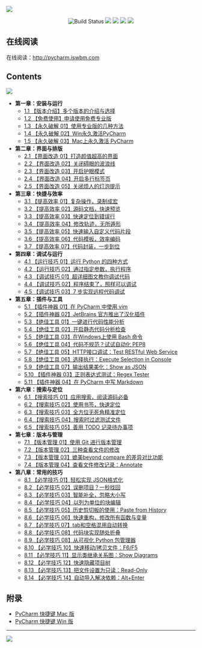 ![](http://image.iswbm.com/20200814203238.png)

<p align="center">
    <img src='https://img.shields.io/badge/language-Python-blue.svg' alt="Build Status">
    <img src='https://img.shields.io/badge/framwork-Sphinx-green.svg'>
  	<a href='https://www.zhihu.com/people/wongbingming'><img src='https://img.shields.io/badge/dynamic/json?color=0084ff&logo=zhihu&label=%E7%8E%8B%E7%82%B3%E6%98%8E&query=%24.data.totalSubs&url=https%3A%2F%2Fapi.spencerwoo.com%2Fsubstats%2F%3Fsource%3Dzhihu%26queryKey%3Dwongbingming'></a>
    <a href='https://juejin.im/user/5b08d982f265da0db3502c55'><img src='https://img.shields.io/badge/掘金-2481-blue'></a>
    <a href='http://image.iswbm.com/20200607114246.png'><img src='http://img.shields.io/badge/%E5%85%AC%E4%BC%97%E5%8F%B7-30k+-brightgreen'></a>
</p>



## 在线阅读

在线阅读：http://pycharm.iswbm.com

## Contents

![](http://image.iswbm.com/20200823171824.png)

- **第一章：安装与运行**
   * [1.1 【版本介绍】多个版本的介绍与选择](http://pycharm.iswbm.com/en/latest/c01/c01_01.html)
   * [1.2 【免费使用】申请使用免费专业版](http://pycharm.iswbm.com/en/latest/c01/c01_02.html)
   * [1.3 【永久破解 01】使用专业版的几种方法](http://pycharm.iswbm.com/en/latest/c01/c01_03.html)
   * [1.4 【永久破解 02】Win永久激活PyCharm](http://pycharm.iswbm.com/en/latest/c01/c01_04.html)
   * [1.5 【永久破解 03】Mac上永久激活 PyCharm](http://pycharm.iswbm.com/en/latest/c01/c01_05.html)
- **第二章：界面与排版**
   * [2.1 【界面改造 01】打造颜值超高的界面](http://pycharm.iswbm.com/en/latest/c02/c02_01.html)
   * [2.2 【界面改造 02】关闭碍眼的波浪线](http://pycharm.iswbm.com/en/latest/c02/c02_02.html)
   * [2.3 【界面改造 03】开启护眼模式](http://pycharm.iswbm.com/en/latest/c02/c02_03.html)
   * [2.4 【界面改造 04】开启多行标签页](http://pycharm.iswbm.com/en/latest/c02/c02_04.html)
   * [2.5 【界面改造 05】关闭烦人的灯泡提示](http://pycharm.iswbm.com/en/latest/c02/c02_05.html)
- **第三章：快捷与效率**
   * [3.1 【提高效率 01】复杂操作，录制成宏](http://pycharm.iswbm.com/en/latest/c03/c03_01.html)
   * [3.2 【提高效率 02】源码文档，快速预览](http://pycharm.iswbm.com/en/latest/c03/c03_02.html)
   * [3.3 【提高效率 03】快速定位到错误行](http://pycharm.iswbm.com/en/latest/c03/c03_03.html)
   * [3.4 【提高效率 04】修改轨迹，无所遁形](http://pycharm.iswbm.com/en/latest/c03/c03_04.html)
   * [3.5 【提高效率 05】快速输入自定义代码片段](http://pycharm.iswbm.com/en/latest/c03/c03_05.html)
   * [3.6 【提高效率 06】代码模板，效率编码](http://pycharm.iswbm.com/en/latest/c03/c03_06.html)
   * [3.7 【提高效率 07】代码封装，一步到位](http://pycharm.iswbm.com/en/latest/c03/c03_07.html)
- **第四章：调试与运行**
   * [4.1 【运行技巧 01】运行 Python 的四种方式](http://pycharm.iswbm.com/en/latest/c04/c04_01.html)
   * [4.2 【运行技巧 02】通过指定参数，执行程序](http://pycharm.iswbm.com/en/latest/c04/c04_02.html)
   * [4.3 【调试技巧 01】超详细图文教你调试代码](http://pycharm.iswbm.com/en/latest/c04/c04_03.html)
   * [4.4 【调试技巧 02】程序结束了，照样可以调试](http://pycharm.iswbm.com/en/latest/c04/c04_04.html)
   * [4.5 【调试技巧 03】7 步实现远程代码调试](http://pycharm.iswbm.com/en/latest/c04/c04_05.html)
- **第五章：插件与工具**
   * [5.1 【插件神器 01】在 PyCharm 中使用 vim](http://pycharm.iswbm.com/en/latest/c05/c05_01.html)
   * [5.2 【插件神器 02】JetBrains 官方推出了汉化插件](http://pycharm.iswbm.com/en/latest/c05/c05_02.html)
   * [5.3 【绝佳工具 01】一键进行代码性能分析](http://pycharm.iswbm.com/en/latest/c05/c05_03.html)
   * [5.4 【绝佳工具 02】开启静态代码分析检查](http://pycharm.iswbm.com/en/latest/c05/c05_04.html)
   * [5.5 【绝佳工具 03】在Windows上使用 Bash 命令](http://pycharm.iswbm.com/en/latest/c05/c05_05.html)
   * [5.6 【绝佳工具 04】代码不规范？试试自动化 PEP8](http://pycharm.iswbm.com/en/latest/c05/c05_06.html)
   * [5.7 【绝佳工具 05】HTTP接口调试：Test RESTful Web Service](http://pycharm.iswbm.com/en/latest/c05/c05_07.html)
   * [5.8 【绝佳工具 06】选择执行：Execute Selection in Console](http://pycharm.iswbm.com/en/latest/c05/c05_08.html)
   * [5.9 【绝佳工具 07】输出结果美化：Show as JSON](http://pycharm.iswbm.com/en/latest/c05/c05_09.html)
   * [5.10 【插件神器 03】正则表达式测试：Regex Tester](http://pycharm.iswbm.com/en/latest/c05/c05_10.html)
   * [5.11 【插件神器 04】在 PyCharm 中写 Markdown](http://pycharm.iswbm.com/en/latest/c05/c05_11.html)
- **第六章：搜索与定位**
   * [6.1 【搜索技巧 01】应用搜索，阅读源码必备](http://pycharm.iswbm.com/en/latest/c06/c06_01.html)
   * [6.2 【搜索技巧 02】使用书签，快速定位](http://pycharm.iswbm.com/en/latest/c06/c06_02.html)
   * [6.3 【搜索技巧 03】全方位无死角精准定位](http://pycharm.iswbm.com/en/latest/c06/c06_03.html)
   * [6.4 【搜索技巧 04】搜索时过滤测试文件](http://pycharm.iswbm.com/en/latest/c06/c06_04.html)
   * [6.5 【搜索技巧 05】善用 TODO 记录待办事项](http://pycharm.iswbm.com/en/latest/c06/c06_05.html)
- **第七章：版本与管理**
   * [7.1 【版本管理 01】使用 Git 进行版本管理](http://pycharm.iswbm.com/en/latest/c07/c07_01.html)
   * [7.2 【版本管理 02】三种查看文件的修改](http://pycharm.iswbm.com/en/latest/c07/c07_02.html)
   * [7.3 【版本管理 03】媲美beyond compare 的差异对比功能](http://pycharm.iswbm.com/en/latest/c07/c07_03.html)
   * [7.4 【版本管理 04】查看文件修改记录：Annotate](http://pycharm.iswbm.com/en/latest/c07/c07_04.html)
- **第八章：常用的技巧**
   * [8.1 【必学技巧 01】轻松实现 JSON格式化](http://pycharm.iswbm.com/en/latest/c08/c08_01.html)
   * [8.2 【必学技巧 02】误删项目？一秒找回](http://pycharm.iswbm.com/en/latest/c08/c08_02.html)
   * [8.3 【必学技巧 03】智能补全，忽略大小写](http://pycharm.iswbm.com/en/latest/c08/c08_03.html)
   * [8.4 【必学技巧 04】以列为单位的块编辑](http://pycharm.iswbm.com/en/latest/c08/c08_04.html)
   * [8.5 【必学技巧 05】历史剪切板的使用：Paste  from History](http://pycharm.iswbm.com/en/latest/c08/c08_05.html)
   * [8.6 【必学技巧 06】快速重构，修改所有函数与变量](http://pycharm.iswbm.com/en/latest/c08/c08_06.html)
   * [8.7 【必学技巧 07】tab和空格混用自动转换](http://pycharm.iswbm.com/en/latest/c08/c08_07.html)
   * [8.8 【必学技巧 08】代码块实现随处折叠](http://pycharm.iswbm.com/en/latest/c08/c08_08.html)
   * [8.9 【必学技巧 08】从可视化 Python 包管理器](http://pycharm.iswbm.com/en/latest/c08/c08_09.html)
   * [8.10 【必学技巧 10】快速移动/拷贝文件：F6/F5](http://pycharm.iswbm.com/en/latest/c08/c08_10.html)
   * [8.11 【必学技巧 11】显示类继承关系图：Show Diagrams](http://pycharm.iswbm.com/en/latest/c08/c08_11.html)
   * [8.12 【必学技巧 12】快速隐藏项目树](http://pycharm.iswbm.com/en/latest/c08/c08_12.html)
   * [8.13 【必学技巧 13】把文件设置为只读：Read-Only](http://pycharm.iswbm.com/en/latest/c08/c08_13.html)
   * [8.14 【必学技巧 14】自动导入解决依赖：Alt+Enter](http://pycharm.iswbm.com/en/latest/c08/c08_14.html)


## 附录

- [PyCharm 快捷键 Mac 版 ](https://resources.jetbrains.com/storage/products/pycharm/docs/PyCharm_ReferenceCard_mac.pdf)
- [PyCharm 快捷键 Win 版](https://resources.jetbrains.com/storage/products/pycharm/docs/PyCharm_ReferenceCard.pdf)

---

![](http://image.iswbm.com/20200607174235.png)